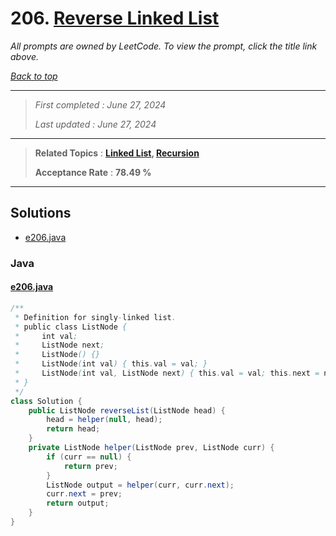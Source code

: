 # 206. [Reverse Linked List](<https://leetcode.com/problems/reverse-linked-list>)

*All prompts are owned by LeetCode. To view the prompt, click the title link above.*

*[Back to top](<../README.md>)*

------

> *First completed : June 27, 2024*
>
> *Last updated : June 27, 2024*

------

> **Related Topics** : **[Linked List](<by_topic/Linked List.md>), [Recursion](<by_topic/Recursion.md>)**
>
> **Acceptance Rate** : **78.49 %**

------

## Solutions

- [e206.java](<../my-submissions/e206.java>)
### Java
#### [e206.java](<../my-submissions/e206.java>)
```Java
/**
 * Definition for singly-linked list.
 * public class ListNode {
 *     int val;
 *     ListNode next;
 *     ListNode() {}
 *     ListNode(int val) { this.val = val; }
 *     ListNode(int val, ListNode next) { this.val = val; this.next = next; }
 * }
 */
class Solution {
    public ListNode reverseList(ListNode head) {
        head = helper(null, head);
        return head;
    }
    private ListNode helper(ListNode prev, ListNode curr) {
        if (curr == null) {
            return prev;
        }
        ListNode output = helper(curr, curr.next);
        curr.next = prev;
        return output; 
    }
}
```


